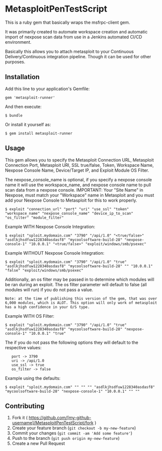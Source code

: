 # MetasploitPenTestScript

This is a ruby gem that basically wraps the msfrpc-client gem. 

It was primarily created to automate workspace creation and automatic import of nexpose scan data from use in 
a Jenkins automated CI/CD environment. 

Basically this allows you to attach metasploit to your Continuous Delivery/Continuous integration pipeline. 
Though it can be used for other purposes.

## Installation

Add this line to your application's Gemfile:

    gem 'metasploit-runner'

And then execute:

    $ bundle

Or install it yourself as:

    $ gem install metasploit-runner

## Usage

This gem allows you to specify the Metasploit Connection URL, Metasploit Connection Port, Metasploit URI, SSL true/false, Token, Workspace Name, Nexpose Console Name, Device/Target IP, and Exploit Module OS Filter.

The nexpose_console_name is optional, if you specify a nexpose console name it will use the workspace_name, and nexpose console name to pull scan data from a nexpose console.
IMPORTANT: Your "Site Name" in Nexpose, must match your "Workspace" name in Metasploit and you must add your Nexpose Console to Metasploit for this to work properly.

    $ exploit "connection_url" "port" "uri" "use_ssl" "token" "workspace_name" "nexpose_console_name" "device_ip_to_scan" "os_filter" "module_filter"

Example WITH Nexpose Console Integration:

    $ exploit "sploit.mydomain.com" "3790" "/api/1.0" "<true/false>" "asdlkjhsdfuw1228340asdasf8" "mycoolsoftware-build-28" "nexpose-console-1" "10.0.0.1" "<true/false>" "exploit/windows/smb/psexec"

Example WITHOUT Nexpose Console Integration:

    $ exploit "sploit.mydomain.com" "3790" "/api/1.0" "true" "asdlkjhsdfuw1228340asdasf8" "mycoolsoftware-build-28" "" "10.0.0.1" "false" "exploit/windows/smb/psexec"

Additionally, an os filter may be passed in to determine which modules will be ran during an exploit.  The os filter parameter will default to false (all modules will run) if you do not pass a value.

    Note: at the time of publishing this version of the gem, that was over 6,000 modules, which is ALOT. This option will only work of metasploit has a high confidence in your O/S type.

Example WITH OS Filter:

    $ exploit "sploit.mydomain.com" "3790" "/api/1.0" "true" "asdlkjhsdfuw1228340asdasf8" "mycoolsoftware-build-28" "nexpose-console-1" "10.0.0.1" "true"

The if you do not pass the following options they will default to the respective values:

       port -> 3790
       uri -> /api/1.0
       use_ssl -> true
       os_filter -> false

Example using the defaults:

    $ exploit "sploit.mydomain.com" "" "" "" "asdlkjhsdfuw1228340asdasf8" "mycoolsoftware-build-28" "nexpose-console-1" "10.0.0.1" "" ""

## Contributing

1. Fork it ( https://github.com/[my-github-username]/MetasploitPenTestScript/fork )
2. Create your feature branch (`git checkout -b my-new-feature`)
3. Commit your changes (`git commit -am 'Add some feature'`)
4. Push to the branch (`git push origin my-new-feature`)
5. Create a new Pull Request
